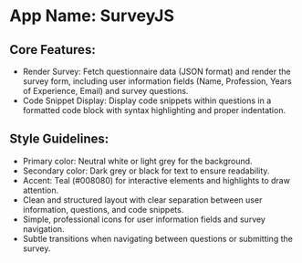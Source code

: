# **App Name**: SurveyJS

## Core Features:

- Render Survey: Fetch questionnaire data (JSON format) and render the survey form, including user information fields (Name, Profession, Years of Experience, Email) and survey questions.
- Code Snippet Display: Display code snippets within questions in a formatted code block with syntax highlighting and proper indentation.

## Style Guidelines:

- Primary color: Neutral white or light grey for the background.
- Secondary color: Dark grey or black for text to ensure readability.
- Accent: Teal (#008080) for interactive elements and highlights to draw attention.
- Clean and structured layout with clear separation between user information, questions, and code snippets.
- Simple, professional icons for user information fields and survey navigation.
- Subtle transitions when navigating between questions or submitting the survey.